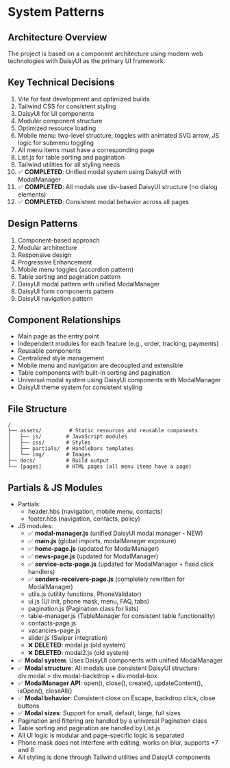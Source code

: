 # System Patterns

## Architecture Overview
The project is based on a component architecture using modern web technologies with DaisyUI as the primary UI framework.

## Key Technical Decisions
1. Vite for fast development and optimized builds
2. Tailwind CSS for consistent styling
3. DaisyUI for UI components
4. Modular component structure
5. Optimized resource loading
6. Mobile menu: two-level structure, toggles with animated SVG arrow, JS logic for submenu toggling
7. All menu items must have a corresponding page
8. List.js for table sorting and pagination
9. Tailwind utilities for all styling needs
10. ✅ **COMPLETED**: Unified modal system using DaisyUI with ModalManager
11. ✅ **COMPLETED**: All modals use div-based DaisyUI structure (no dialog elements)
12. ✅ **COMPLETED**: Consistent modal behavior across all pages

## Design Patterns
1. Component-based approach
2. Modular architecture
3. Responsive design
4. Progressive Enhancement
5. Mobile menu toggles (accordion pattern)
6. Table sorting and pagination pattern
7. DaisyUI modal pattern with unified ModalManager
8. DaisyUI form components pattern
9. DaisyUI navigation pattern

## Component Relationships
- Main page as the entry point
- Independent modules for each feature (e.g., order, tracking, payments)
- Reusable components
- Centralized style management
- Mobile menu and navigation are decoupled and extensible
- Table components with built-in sorting and pagination
- Universal modal system using DaisyUI components with ModalManager
- DaisyUI theme system for consistent styling

## File Structure
```
/
├── assets/         # Static resources and reusable components
│   ├── js/        # JavaScript modules
│   ├── css/       # Styles
│   ├── partials/  # Handlebars templates
│   └── img/       # Images
├── docs/          # Build output
└── [pages]        # HTML pages (all menu items have a page)
``` 

## Partials & JS Modules
- Partials: 
  - header.hbs (navigation, mobile menu, contacts)
  - footer.hbs (navigation, contacts, policy)
- JS modules: 
  - ✅ **modal-manager.js** (unified DaisyUI modal manager - NEW)
  - ✅ **main.js** (global imports, modalManager exposure)
  - ✅ **home-page.js** (updated for ModalManager)
  - ✅ **news-page.js** (updated for ModalManager)
  - ✅ **service-acts-page.js** (updated for ModalManager + fixed click handlers)
  - ✅ **senders-receivers-page.js** (completely rewritten for ModalManager)
  - utils.js (utility functions, PhoneValidator)
  - ui.js (UI init, phone mask, menu, FAQ, tabs)
  - pagination.js (Pagination class for lists)
  - table-manager.js (TableManager for consistent table functionality)
  - contacts-page.js
  - vacancies-page.js
  - slider.js (Swiper integration)
  - ❌ **DELETED**: modal.js (old system)
  - ❌ **DELETED**: modal2.js (old system)
- ✅ **Modal system**: Uses DaisyUI components with unified ModalManager
- ✅ **Modal structure**: All modals use consistent DaisyUI structure: div.modal > div.modal-backdrop + div.modal-box
- ✅ **ModalManager API**: open(), close(), create(), updateContent(), isOpen(), closeAll()
- ✅ **Modal behavior**: Consistent close on Escape, backdrop click, close buttons
- ✅ **Modal sizes**: Support for small, default, large, full sizes
- Pagination and filtering are handled by a universal Pagination class
- Table sorting and pagination are handled by List.js
- All UI logic is modular and page-specific logic is separated
- Phone mask does not interfere with editing, works on blur, supports +7 and 8
- All styling is done through Tailwind utilities and DaisyUI components 